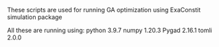 These scripts are used for running GA optimization using ExaConstit simulation package

All these are running using:
python 3.9.7
numpy 1.20.3
Pygad 2.16.1
tomli 2.0.0

